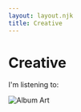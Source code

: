 ```yaml
---
layout: layout.njk
title: Creative
---
```


<!-- Add Font Awesome for icons -->
<link rel="stylesheet" href="https://cdnjs.cloudflare.com/ajax/libs/font-awesome/6.4.0/css/all.min.css">

<div contenteditable="true">
    <h1 class="creative-title">Creative</h1>
</div>
<p id="listening-status" class="listening-status"><i class="fa-solid fa-music"></i> I'm listening to:</p>

<!-- Spotify Card -->
<div id="spotify-status" class="spotify-status">
  <div class="spotify-card">
    <div class="album-art-container">
      <!-- Optional Spotify Canvas. Shown if available -->
      <img id="album-canvas" class="album-canvas" src="" alt="Spotify Canvas" style="display: none;">
      <!-- Album Cover -->
      <img id="album-cover" class="album-cover" src="" alt="Album Art">
    </div>
    <div class="track-info-container">
      <!-- The track name will be typed out -->
      <div class="track-name"></div>
      <!-- Additional details fade in -->
      <div class="track-additional hidden"></div>
      <!-- Time and progress bar -->
      <div id="spotify-time" class="spotify-time"></div>
      <div id="spotify-progress-container" class="spotify-progress-container">
        <div id="spotify-squares" class="spotify-squares">
          <!-- Cubes will be generated dynamically based on viewport width -->
        </div>
      </div>
    </div>
  </div>
</div>

<!-- Activity Status Heading -->
<p id="activity-status-heading" class="listening-status" style="margin-top:2.5rem; display:none;"></p>

<!-- Activity Card (uses same card as spotify-status for theme compatibility) -->
<div id="activity-status" class="spotify-status" style="display:none;">
  <div class="spotify-card">
    <div class="album-art-container">
      <!-- Generic App Icon (for games etc.) -->
      <img id="activity-icon" class="album-cover" src="" alt="App/Game Icon" style="display:none;">
      <!-- VS Code Specific Assets -->
      <img id="activity-vscode-large-image" class="album-cover" src="" alt="VS Code Large Asset" style="display:none; position: relative; z-index: 1;">
      <img id="activity-vscode-small-image" src="" alt="VS Code Small Asset" style="display:none; position: absolute; bottom: -5px; right: -5px; width: 32px; height: 32px; border-radius: 50%; border: 2px solid var(--card-background-color, #181818); z-index: 2; background-color: var(--card-background-color, #181818);">
    </div>
    <div class="track-info-container">
      <div class="track-name" id="activity-name"></div>
      <div class="track-additional" id="activity-details" style="display:none;"></div>
      <div class="track-additional" id="activity-state" style="display:none;"></div>
      <div class="track-additional" id="activity-large-text" style="display:none;"></div>
      <div class="track-additional" id="activity-small-text" style="display:none;"></div>
      <div class="spotify-time" id="activity-time"></div>
    </div>
  </div>
</div>

<style>
/* Hide blinking cursor on link inside track-name */
.track-name a::after {
  content: none;
}

/* Remove default hyperlink outline */
.track-name a {
  text-decoration: none;
  color: inherit;
}

/* Remove old .activity-status/.activity-card styles as we now use spotify-status/spotify-card for both */
.activity-status, .activity-card, .activity-art-container, .activity-icon, .activity-info-container, .activity-heading, .activity-name, .activity-details, .activity-state, .activity-time {
  display: none !important;
}

/* Marquee animation for long text */
.marquee {
  overflow: hidden;
  white-space: nowrap;
  position: relative;
}
.marquee span {
  display: inline-block;
  padding-left: 0;
  animation: marquee 7s linear infinite;
}
@keyframes marquee {
  0% { transform: translateX(0); }
  100% { transform: translateX(-60%); }
}
@keyframes fadeIn {
  from { opacity: 0; transform: translateY(20px);}
  to { opacity: 1; transform: translateY(0);}
}
</style>

<script>
// Global variables for progress and track and dynamic cube count
let currentProgress = 0, trackDuration = 0, lastFetchTime = Date.now();
let totalSquares = 20; // default; will be updated dynamically
let lastTrackId = null;

// Create cubes dynamically based on screen size.
function createCubes() {
  const squaresContainer = document.getElementById('spotify-squares');
  squaresContainer.innerHTML = "";
  // For mobile devices (width < 600px), use 10 cubes; otherwise 20.
  totalSquares = window.innerWidth < 600 ? 10 : 20;
  for (let i = 0; i < totalSquares; i++) {
    const span = document.createElement("span");
    span.classList.add("spotify-square");
    squaresContainer.appendChild(span);
  }
}

// Call createCubes on load and on window resize
createCubes();
window.addEventListener("resize", () => {
  createCubes();
});

// Typewriter effect that types out text then calls a callback once done.
function typeWriter(element, text, speed, callback) {
  element.textContent = "";
  let i = 0;
  function type() {
    if (i < text.length) {
      element.textContent += text.charAt(i);
      i++;
      setTimeout(type, speed);
    } else if (callback) {
      callback(text);
    }
  }
  type();
}

// Helper to format milliseconds to mm:ss
function formatTime(ms) {
  const totalSec = Math.floor(ms / 1000);
  const min = Math.floor(totalSec / 60);
  const sec = totalSec % 60;
  return `${min}:${sec.toString().padStart(2, '0')}`;
}

let lastTrackData = null;

async function fetchSpotifyPlayback() {
  try {
    const response = await fetch('/.netlify/functions/spotify');
    let data = null;
    // Handle 204 No Content or non-OK responses by falling back to last track data.
    if (response.status === 204 || !response.ok) {
      console.error("No current track. Using last track data if available.");
      data = { is_playing: false, progress_ms: lastTrackData ? lastTrackData.progress_ms : 0, item: null };
    } else {
      data = await response.json();
    }
    
    // If no track is found, but we have a last track, restore it.
    if (!data.item && lastTrackData) {
      data.item = lastTrackData.item;
      data.progress_ms = lastTrackData.progress_ms;
      data.is_playing = false;
    } else if (data.item) {
      // Update lastTrackData when new track info is available
      lastTrackData = { item: data.item, progress_ms: data.progress_ms };
    }
    
    // Adjust playing status text and update UI as before
    if (!data.item) {
      document.getElementById('listening-status').innerHTML = `<i class="fa-solid fa-music"></i> I was listening to:`;
      return;
    }
    
    if (!data.is_playing) {
      document.getElementById('listening-status').innerHTML = `<i class="fa-solid fa-music"></i> I was listening to:`;
      document.getElementById('spotify-status').classList.add('paused');
    } else {
      document.getElementById('listening-status').innerHTML = `<i class="fa-solid fa-music"></i> I'm listening to:`;
      document.getElementById('spotify-status').classList.remove('paused');
    }
    
    // If the track changes, animate album art and launch typewriter effect
    if (data.item.id !== lastTrackId) {
      lastTrackId = data.item.id;
      const albumCover = document.getElementById('album-cover');
      albumCover.classList.add('song-change');
      setTimeout(() => albumCover.classList.remove('song-change'), 1000);
      
      const trackNameEl = document.querySelector('.track-name');
      typeWriter(trackNameEl, data.item.name, 60, (finalText) => {
        trackNameEl.innerHTML = `<a href="${data.item.external_urls.spotify}" target="_blank">${finalText}</a>`;
      });
      
      const trackAdditionalEl = document.querySelector('.track-additional');
      const artistHtml = data.item.artists
            .map(artist => `<a href="${artist.external_urls.spotify}" target="_blank"><i class="fa-solid fa-user"></i> ${artist.name}</a>`)
            .join(', ');
      trackAdditionalEl.innerHTML = `<i class="fa-solid fa-compact-disc"></i> <em>${data.item.album.name}</em> &mdash; ${artistHtml}`;
      trackAdditionalEl.classList.remove('hidden');
      void trackAdditionalEl.offsetWidth; // Trigger reflow to restart animation.
      trackAdditionalEl.classList.add('fade-in');
    }
    
    currentProgress = data.progress_ms;
    trackDuration = data.item.duration_ms;
    lastFetchTime = Date.now();
    
    // Update album cover display.
    const albumCoverUrl = (data.item.album.images && data.item.album.images.length) 
                          ? data.item.album.images[0].url : '';
    const albumCoverEl = document.getElementById('album-cover');
    if (albumCoverUrl) {
      albumCoverEl.src = albumCoverUrl;
      albumCoverEl.style.display = 'block';
    } else {
      albumCoverEl.style.display = 'none';
    }
    
    // Update canvas if available
    const canvasUrl = data.item.canvas_url || '';
    const canvasEl = document.getElementById('album-canvas');
    if (canvasUrl) {
      canvasEl.src = canvasUrl;
      canvasEl.style.display = 'block';
    } else {
      canvasEl.style.display = 'none';
    }
    
  } catch (error) {
    console.error("Error fetching Spotify playback:", error);
  }
}

// Update the progress bar based on song progress.
function updateProgressBar() {
  if (trackDuration > 0) {
    const spotifyStatusEl = document.getElementById('spotify-status');
    const isPaused = spotifyStatusEl.classList.contains('paused');
    let updatedProgress = currentProgress;
    if (!isPaused) {
      const elapsed = Date.now() - lastFetchTime;
      updatedProgress = Math.min(currentProgress + elapsed, trackDuration);
    }
    const percent = (updatedProgress / trackDuration) * 100;
    const squaresToFill = Math.floor((percent / 100) * totalSquares);
    const squares = document.querySelectorAll('.spotify-square');
    
    squares.forEach((sq, idx) => {
      if (idx < squaresToFill) {
        sq.classList.add('filled');
      } else {
        sq.classList.remove('filled');
      }
    });
    document.getElementById('spotify-time').textContent =
      `${formatTime(updatedProgress)} / ${formatTime(trackDuration)}`;
  }
}

// --- Activity Card Logic ---
async function fetchActivityStatus() {
  const headingEl = document.getElementById('activity-status-heading');
  const card = document.getElementById('activity-status');
  
  // Image elements
  const iconEl = document.getElementById('activity-icon');
  const vscodeLargeImgEl = document.getElementById('activity-vscode-large-image');
  const vscodeSmallImgEl = document.getElementById('activity-vscode-small-image');

  const nameEl = document.getElementById('activity-name');
  const detailsEl = document.getElementById('activity-details');
  const stateEl = document.getElementById('activity-state');
  const largeTextEl = document.getElementById('activity-large-text');
  const smallTextEl = document.getElementById('activity-small-text');
  const timeEl = document.getElementById('activity-time');

  // Helper to set text and visibility for an element
  function setTextContentAndVisibility(element, text) {
    if (text) {
      element.innerHTML = text; // Use innerHTML if text might contain formatting/icons
      element.style.display = "";
      element.classList.remove('hidden');
      void element.offsetWidth; // Trigger reflow
      element.classList.add('fade-in');
    } else {
      element.innerHTML = "";
      element.style.display = "none";
      element.classList.remove('fade-in');
      element.classList.add('hidden');
    }
  }

  try {
    const res = await fetch('/.netlify/functions/activities');
    if (!res.ok) {
      headingEl.style.display = "none";
      card.style.display = "none";
      return;
    }
    const data = await res.json(); 
    if (!data || !data.activity) {
      headingEl.style.display = "none";
      card.style.display = "none";
      return;
    }
    const act = data.activity;
    const fromCache = data.from_cache; 

    nameEl.textContent = act.name || ""; 

    const currentPrefix = fromCache ? "was" : "am currently";

    // Hide all image elements initially
    iconEl.style.display = "none";
    vscodeLargeImgEl.style.display = "none";
    vscodeSmallImgEl.style.display = "none";

    if (act.name === "Visual Studio Code") {
      headingEl.textContent = `🧑‍💻 I ${currentPrefix} working on:`;
      setTextContentAndVisibility(detailsEl, act.details);
      setTextContentAndVisibility(stateEl, act.state);
      setTextContentAndVisibility(largeTextEl, act.large_text ? `<i class="fa-solid fa-file-code"></i> ${act.large_text}` : "");
      setTextContentAndVisibility(smallTextEl, act.small_text ? `<i class="fa-brands fa-vscode"></i> ${act.small_text}` : "");

      // VS Code specific image handling (from Lanyard assets or cache)
      if (act.application_id && act.large_text_asset_key && act.small_text_asset_key) { 
        vscodeLargeImgEl.src = `https://cdn.discordapp.com/app-assets/${act.application_id}/${act.large_text_asset_key}.png?size=128`;
        vscodeLargeImgEl.style.display = "";
        vscodeSmallImgEl.src = `https://cdn.discordapp.com/app-assets/${act.application_id}/${act.small_text_asset_key}.png?size=64`;
        vscodeSmallImgEl.style.display = "";
      } else if (act.application_id) { // Fallback to generic app icon for VS Code if asset keys are missing
        iconEl.src = `https://dcdn.dstn.to/app-icons/${act.application_id}.png?size=128`;
        iconEl.style.display = "";
      } else { // Absolute fallback
         iconEl.src = "https://cdn.discordapp.com/app-icons/383226320970055681/1359299016025964687.png?size=128"; // Default VS Code icon
         iconEl.style.display = "";
      }

    } else { // Game or other activity
      headingEl.textContent = `🎮 I ${currentPrefix} playing:`;
      setTextContentAndVisibility(detailsEl, null); 
      setTextContentAndVisibility(stateEl, null);
      setTextContentAndVisibility(largeTextEl, null);
      setTextContentAndVisibility(smallTextEl, null);

      // Generic icon handling for games/other apps
      if (act.application_id) {
        iconEl.src = `https://dcdn.dstn.to/app-icons/${act.application_id}.png?size=128`;
      } else {
        // Default/fallback icon if no application_id
        iconEl.src = "https://cdn.discordapp.com/app-icons/1364888648839073802/16d6294a8486c2fcdede9703ee0e737a.webp?size=128"; 
      }
      iconEl.style.display = "";
      iconEl.onerror = function() {
        iconEl.src = "https://cdn.discordapp.com/app-icons/1364888648839073802/16d6294a8486c2fcdede9703ee0e737a.webp?size=128"; 
      };
    }
    
    headingEl.style.display = "";

    // Time: "Started X ago" if timestamp exists, otherwise clear.
    if (act.start) {
      // Ensure act.start is a number. If it's a string from sheets, parse it.
      const startTime = typeof act.start === 'string' ? parseInt(act.start, 10) : act.start;
      
      if (!isNaN(startTime) && startTime > 0) { // Check if it's a valid positive number
        timeEl.textContent = (fromCache ? "Last active: " : "Started ") + timeAgo(new Date(startTime));
        timeEl.style.display = "";
      } else {
        timeEl.textContent = "";
        timeEl.style.display = "none";
      }
    } else {
      timeEl.textContent = "";
      timeEl.style.display = "none";
    }

    card.style.display = ""; // Display the card itself (it's a spotify-status styled card)
  } catch (err) {
    console.error("Error fetching activity status:", err);
    headingEl.style.display = "none";
    card.style.display = "none";
  }
}

// Helper: Marquee if text is long
function setMarquee(el, text) {
  if (!text) {
    el.innerHTML = "";
    el.style.display = "none";
    return;
  }
  el.style.display = "";
  if (text.length > 24) {
    el.innerHTML = `<span>${text}</span>`;
    el.classList.add("marquee");
  } else {
    el.textContent = text;
    el.classList.remove("marquee");
  }
}

// Helper: Time ago formatting
function timeAgo(date) {
  const now = new Date();
  const diff = Math.floor((now - date) / 1000);
  if (diff < 60) return `${diff} seconds ago`;
  if (diff < 3600) return `${Math.floor(diff/60)} minutes ago`;
  if (diff < 86400) return `${Math.floor(diff/3600)} hours ago`;
  return date.toLocaleString();
}

// Initial fetch and periodic update
fetchActivityStatus();
setInterval(fetchActivityStatus, 10000);

// Initial fetch and periodic update
fetchSpotifyPlayback();
setInterval(fetchSpotifyPlayback, 3000);
setInterval(updateProgressBar, 1000);
</script>